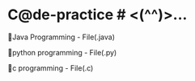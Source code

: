 # C@de-practice # <(^^)>...

🔸Java Programming   - File(.java)

🔸python programming - File(.py)

🔸c programming - File(.c)
